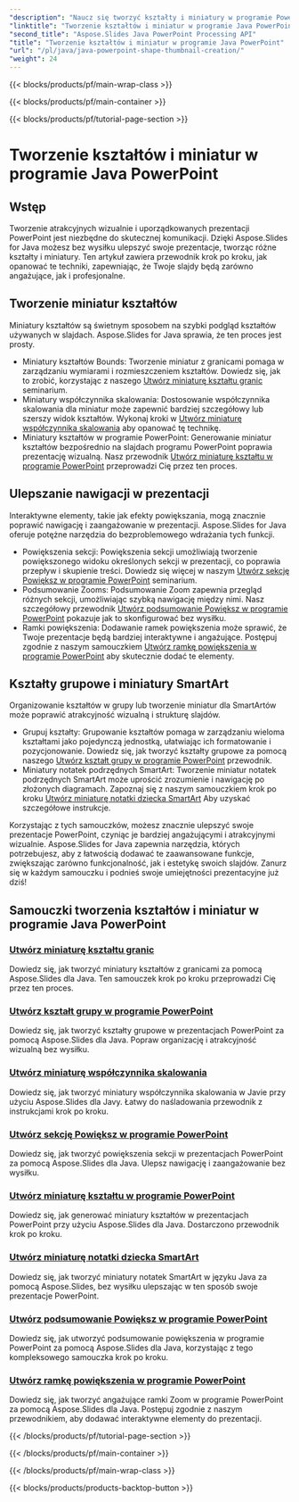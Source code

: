 ```yaml
---
"description": "Naucz się tworzyć kształty i miniatury w programie PowerPoint za pomocą Aspose.Slides Java. Szczegółowe samouczki dotyczące tworzenia kształtów grupowych, skalowania współczynnika miniatur i efektów powiększania."
"linktitle": "Tworzenie kształtów i miniatur w programie Java PowerPoint"
"second_title": "Aspose.Slides Java PowerPoint Processing API"
"title": "Tworzenie kształtów i miniatur w programie Java PowerPoint"
"url": "/pl/java/java-powerpoint-shape-thumbnail-creation/"
"weight": 24
---
```


{{< blocks/products/pf/main-wrap-class >}}

{{< blocks/products/pf/main-container >}}

{{< blocks/products/pf/tutorial-page-section >}}

# Tworzenie kształtów i miniatur w programie Java PowerPoint

## Wstęp

Tworzenie atrakcyjnych wizualnie i uporządkowanych prezentacji PowerPoint jest niezbędne do skutecznej komunikacji. Dzięki Aspose.Slides for Java możesz bez wysiłku ulepszyć swoje prezentacje, tworząc różne kształty i miniatury. Ten artykuł zawiera przewodnik krok po kroku, jak opanować te techniki, zapewniając, że Twoje slajdy będą zarówno angażujące, jak i profesjonalne.

## Tworzenie miniatur kształtów

Miniatury kształtów są świetnym sposobem na szybki podgląd kształtów używanych w slajdach. Aspose.Slides for Java sprawia, że ten proces jest prosty.

- Miniatury kształtów Bounds: Tworzenie miniatur z granicami pomaga w zarządzaniu wymiarami i rozmieszczeniem kształtów. Dowiedz się, jak to zrobić, korzystając z naszego [Utwórz miniaturę kształtu granic](./create-bounds-shape-thumbnail/) seminarium.
- Miniatury współczynnika skalowania: Dostosowanie współczynnika skalowania dla miniatur może zapewnić bardziej szczegółowy lub szerszy widok kształtów. Wykonaj kroki w [Utwórz miniaturę współczynnika skalowania](./create-scaling-factor-thumbnail/) aby opanować tę technikę.
- Miniatury kształtów w programie PowerPoint: Generowanie miniatur kształtów bezpośrednio na slajdach programu PowerPoint poprawia prezentację wizualną. Nasz przewodnik [Utwórz miniaturę kształtu w programie PowerPoint](./create-shape-thumbnail-powerpoint/) przeprowadzi Cię przez ten proces.

## Ulepszanie nawigacji w prezentacji

Interaktywne elementy, takie jak efekty powiększania, mogą znacznie poprawić nawigację i zaangażowanie w prezentacji. Aspose.Slides for Java oferuje potężne narzędzia do bezproblemowego wdrażania tych funkcji.

- Powiększenia sekcji: Powiększenia sekcji umożliwiają tworzenie powiększonego widoku określonych sekcji w prezentacji, co poprawia przepływ i skupienie treści. Dowiedz się więcej w naszym [Utwórz sekcję Powiększ w programie PowerPoint](./create-section-zoom-powerpoint/) seminarium.
- Podsumowanie Zooms: Podsumowanie Zoom zapewnia przegląd różnych sekcji, umożliwiając szybką nawigację między nimi. Nasz szczegółowy przewodnik [Utwórz podsumowanie Powiększ w programie PowerPoint](./create-summary-zoom-powerpoint/) pokazuje jak to skonfigurować bez wysiłku.
- Ramki powiększenia: Dodawanie ramek powiększenia może sprawić, że Twoje prezentacje będą bardziej interaktywne i angażujące. Postępuj zgodnie z naszym samouczkiem [Utwórz ramkę powiększenia w programie PowerPoint](./create-zoom-frame-powerpoint/) aby skutecznie dodać te elementy.

## Kształty grupowe i miniatury SmartArt

Organizowanie kształtów w grupy lub tworzenie miniatur dla SmartArtów może poprawić atrakcyjność wizualną i strukturę slajdów.

- Grupuj kształty: Grupowanie kształtów pomaga w zarządzaniu wieloma kształtami jako pojedynczą jednostką, ułatwiając ich formatowanie i pozycjonowanie. Dowiedz się, jak tworzyć kształty grupowe za pomocą naszego [Utwórz kształt grupy w programie PowerPoint](./create-group-shape-powerpoint/) przewodnik.
- Miniatury notatek podrzędnych SmartArt: Tworzenie miniatur notatek podrzędnych SmartArt może uprościć zrozumienie i nawigację po złożonych diagramach. Zapoznaj się z naszym samouczkiem krok po kroku [Utwórz miniaturę notatki dziecka SmartArt](./create-smartart-child-note-thumbnail/) Aby uzyskać szczegółowe instrukcje.

Korzystając z tych samouczków, możesz znacznie ulepszyć swoje prezentacje PowerPoint, czyniąc je bardziej angażującymi i atrakcyjnymi wizualnie. Aspose.Slides for Java zapewnia narzędzia, których potrzebujesz, aby z łatwością dodawać te zaawansowane funkcje, zwiększając zarówno funkcjonalność, jak i estetykę swoich slajdów. Zanurz się w każdym samouczku i podnieś swoje umiejętności prezentacyjne już dziś!
## Samouczki tworzenia kształtów i miniatur w programie Java PowerPoint
### [Utwórz miniaturę kształtu granic](./create-bounds-shape-thumbnail/)
Dowiedz się, jak tworzyć miniatury kształtów z granicami za pomocą Aspose.Slides dla Java. Ten samouczek krok po kroku przeprowadzi Cię przez ten proces.
### [Utwórz kształt grupy w programie PowerPoint](./create-group-shape-powerpoint/)
Dowiedz się, jak tworzyć kształty grupowe w prezentacjach PowerPoint za pomocą Aspose.Slides dla Java. Popraw organizację i atrakcyjność wizualną bez wysiłku.
### [Utwórz miniaturę współczynnika skalowania](./create-scaling-factor-thumbnail/)
Dowiedz się, jak tworzyć miniatury współczynnika skalowania w Javie przy użyciu Aspose.Slides dla Javy. Łatwy do naśladowania przewodnik z instrukcjami krok po kroku.
### [Utwórz sekcję Powiększ w programie PowerPoint](./create-section-zoom-powerpoint/)
Dowiedz się, jak tworzyć powiększenia sekcji w prezentacjach PowerPoint za pomocą Aspose.Slides dla Java. Ulepsz nawigację i zaangażowanie bez wysiłku.
### [Utwórz miniaturę kształtu w programie PowerPoint](./create-shape-thumbnail-powerpoint/)
Dowiedz się, jak generować miniatury kształtów w prezentacjach PowerPoint przy użyciu Aspose.Slides dla Java. Dostarczono przewodnik krok po kroku.
### [Utwórz miniaturę notatki dziecka SmartArt](./create-smartart-child-note-thumbnail/)
Dowiedz się, jak tworzyć miniatury notatek SmartArt w języku Java za pomocą Aspose.Slides, bez wysiłku ulepszając w ten sposób swoje prezentacje PowerPoint.
### [Utwórz podsumowanie Powiększ w programie PowerPoint](./create-summary-zoom-powerpoint/)
 Dowiedz się, jak utworzyć podsumowanie powiększenia w programie PowerPoint za pomocą Aspose.Slides dla Java, korzystając z tego kompleksowego samouczka krok po kroku.
### [Utwórz ramkę powiększenia w programie PowerPoint](./create-zoom-frame-powerpoint/)
Dowiedz się, jak tworzyć angażujące ramki Zoom w programie PowerPoint za pomocą Aspose.Slides dla Java. Postępuj zgodnie z naszym przewodnikiem, aby dodawać interaktywne elementy do prezentacji.

{{< /blocks/products/pf/tutorial-page-section >}}

{{< /blocks/products/pf/main-container >}}

{{< /blocks/products/pf/main-wrap-class >}}

{{< blocks/products/products-backtop-button >}}